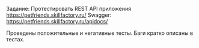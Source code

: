 Задание:
Протестировать REST API приложения https://petfriends.skillfactory.ru/
Swagger: https://petfriends.skillfactory.ru/apidocs/

Проведены положительные и негативные тесты.
Баги кратко описаны в тестах.
